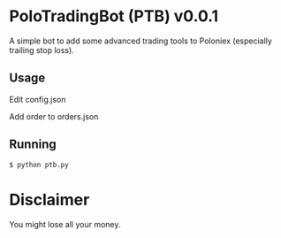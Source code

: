 # PoloTradingBot (PTB) v0.0.1

A simple bot to add some advanced trading tools to Poloniex (especially trailing stop loss).

## Usage

Edit config.json

Add order to orders.json

## Running

```
$ python ptb.py
```

# Disclaimer

You might lose all your money.
